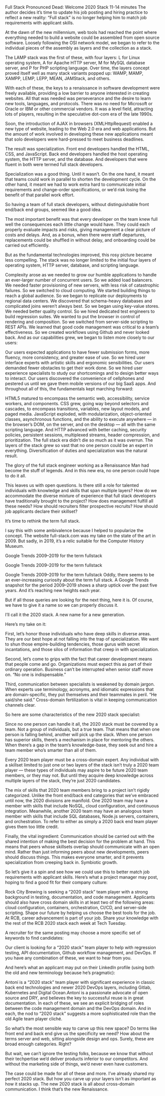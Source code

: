 Full Stack Pronounced Dead: Welcome 2020 Stack
11-14 minutes
The author decides it’s time to update his job posting and hiring practice to reflect a new reality: “Full stack” is no longer helping him to match job requirements with applicant skills.

At the dawn of the new millennium, web tools had reached the point where everything needed to build a website could be assembled from open source software. Loosely following the OSI network model, we began to refer to the individual pieces of the assembly as layers and the collection as a stack.

The LAMP stack was the first of these, with four layers: L for Linux operating system, A for Apache HTTP server, M for MySQL database server, and P for PHP scripting language. Over time, the layers concept proved itself well as many stack variants popped up: WAMP, MAMP, XAMPP, LEMP, LEPP, MEAN, JAMStack, and others.

With each of these, the keys to a renaissance in software development were freely available, providing a low barrier to anyone interested in creating websites. All that was needed was perseverance and the desire to learn new tools, languages, and protocols. There was no need for Microsoft or Oracle or IBM or other commercial vendors. It was a level field, attracting lots of players, resulting in the speculative dot-com era of the late 1990s.

Soon, the introduction of AJAX in browsers (XMLHttpRequest) enabled a new type of website, leading to the Web 2.0 era and web applications. But the amount of work involved in developing these new applications meant that solo developers were hard-pressed to meet business deadlines.

The result was specialization. Front end developers handled the HTML, CSS, and JavaScript. Back end developers handled the host operating system, the HTTP server, and the database. And developers that were fluent in both were termed full stack developers.

Specialization was a good thing. Until it wasn’t. On the one hand, it meant that teams could work in parallel to shorten the development cycle. On the other hand, it meant we had to work extra hard to communicate initial requirements and change-order specifications, or we’d risk losing the benefit of that parallel work effort.

So having a team of full stack developers, without distinguishable front end/back end groups, seemed like a good idea.

The most important benefit was that every developer on the team knew full well the consequences each little change would have. They could each properly evaluate impacts and risks, giving management a clear picture of costs and delays. And, as a bonus, when there were staff departures, replacements could be shuffled in without delay, and onboarding could be carried out efficiently.

But as the fundamental technologies improved, this rosy picture became less compelling. The stack was no longer limited to the initial four layers of operating system, HTTP server, database, and scripting language.

Complexity arose as we needed to grow our humble applications to handle an ever-larger number of concurrent users. So we added load balancers.
We needed faster provisioning of new servers, with less risk of catastrophic failures. So we switched to cloud computing.
We started building things to reach a global audience. So we began to replicate our deployments to regional data centers.
We discovered that schema-heavy databases and complicated joins weren’t always best. So we began using key-value stores.
We needed better quality control. So we hired dedicated test engineers to build regression suites.
We wanted to put the browser in control of rendering and composition. So we switched from server-side scripting to REST APIs.
We learned that good code management was critical to a team’s effectiveness. So we created workflows using Github and never looked back.
And as our capabilities grew, we began to listen more closely to our users:

Our users expected applications to have fewer submission forms, more fluency, more consistency, and greater ease of use. So we hired user interface experts with artistic skills and ergonomic sensibilities.
Our users demanded fewer obstacles to get their work done. So we hired user experience specialists to study our shortcomings and to design better ways to interact.
Our users discovered the convenience of cellphones and pestered us until we gave them mobile versions of our big SaaS apps.
And throughout all of this, the fundamentals kept marching forward:

HTML5 matured to encompass the semantic web, accessibility, service workers, and components.
CSS grew, going way beyond selectors and cascades, to encompass transitions, variables, new layout models, and paged media.
JavaScript exploded, with modularization, object-oriented classes, asynchronous functions, and the ability to execute anywhere — in the browser’s DOM, on the server, and on the desktop — all with the same scripting language.
And HTTP advanced with better caching, security policies, persistent sessions, multiplexed streams, header compression, and prioritization.
The full stack era didn’t die so much as it was overrun. The layers of the stack grew so vast that no one person could be an expert in everything. Diversification of duties and specialization was the natural result.

The glory of the full stack engineer working as a Renaissance Man had become the stuff of legends. And in this new era, no one person could hope to do it all.

This leaves us with open questions. Is there still a role for talented individuals with knowledge and skills that span multiple layers? How do we accommodate the diverse mixture of experience that full stack developers have traditionally brought to the project? How does management fulfill all these needs? How should recruiters filter prospective recruits? How should job applicants declare their skillset?

It’s time to rethink the term full stack.

I say this with some ambivalence because I helped to popularize the concept. The website full-stack.com was my take on the state of the art in 2009. But sadly, in 2019, it’s a relic suitable for the Computer History Museum.

Google Trends 2009–2019 for the term fullstack

Google Trends 2009–2019 for the term fullstack

Google Trends 2009–2019 for the term fullstack
Oddly, there seems to be an ever-increasing curiosity about the term full stack. A Google Trends snapshot for the period 2009–2019 shows a sharp uptick over the past five years. And it’s reaching new heights each year.

But if all those queries are looking for the next thing, here it is. Of course, we have to give it a name so we can properly discuss it.

I’ll call it the 2020 stack. A new name for a new generation.

Here’s my take on it:

First, let’s honor those individuals who have deep skills in diverse areas. They are our best hope at not falling into the trap of specialization. We want to shun those empire-building tendencies, those gurus with secret incantations, and those silos of information that creep in with specialization.

Second, let’s come to grips with the fact that career development means that people come and go. Organizations must expect this as part of their ordinary operation. Business can’t be interrupted when senior staff move on. “No one is indispensable.”

Third, communication between specialists is weakened by domain jargon. When experts use terminology, acronyms, and idiomatic expressions that are domain-specific, they put themselves and their teammates in peril. “He said/she said.” Cross-domain fertilization is vital in keeping communication channels clear.

So here are some characteristics of the new 2020 stack specialist:

Since no one person can handle it all, the 2020 stack must be covered by a team. Not a group of individuals, but a true team. That means that when one person is falling behind, another will pick up the slack. When one person has superior skills, there’s a mechanism in place for mentoring the others. When there’s a gap in the team’s knowledge-base, they seek out and hire a team member who’s smarter than all of them.

Every 2020 team player must be a cross-domain expert. Any individual with a skillset limited to just one or two layers of the stack isn’t truly a 2020 team player — these types of individuals may aspire to be future 2020 team members, or they may not. But until they acquire deep knowledge across multiple layers of the stack, they’re just 2020 candidates.

The mix of skills that 2020 team members bring to a project isn’t rigidly categorized. Unlike the front end/back end categories that we’ve embraced until now, the 2020 divisions are manifold. One 2020 team may have a member with skills that include NoSQL, cloud configuration, and continuous integration. Meanwhile, another 2020 team may have an analogous team member with skills that include SQL databases, Node.js servers, containers, and orchestration. To refer to either as simply a 2020 back end team player gives them too little credit.

Finally, the vital ingredient: Communication should be carried out with the shared intention of making the best decision for the problem at hand. This means that peers whose skillsets overlap should communicate with an open mind. Rather than just informing peers about new developments, peers should discuss things. This makes everyone smarter, and it prevents specialization from creeping back in. Symbiotic growth.

So let’s give it a spin and see how we could use this to better match job requirements with applicant skills. Here’s what a project manager may post, hoping to find a good fit for their company culture:

Rock City Brewing is seeking a “2020 stack” team player with a strong background in testing, documentation, and code management. Applicants should also have cross domain skills in at least two of the following areas: cloud configuration, containers, orchestration, CI/CD, and server-side scripting.
        Shape our future by helping us choose the best tools for the job. At RCB, career advancement is part of your job. Share your knowledge with the rest of the RCB 2020 stack each week at Tech Tuesday.

A recruiter for the same posting may choose a more specific set of keywords to find candidates:

Our client is looking for a “2020 stack” team player to help with regression testing, API documentation, Github workflow management, and DevOps.
        If you have any combination of these, we want to hear from you.

And here’s what an applicant may put on their LinkedIn profile (using both the old and new terminology because he’s pragmatic):

Antoní is a “2020 stack” team player with significant experience in classic back end technologies and newer 2020 DevOps layers, including Gitlab, Kubernetes and Digital Ocean.Antoní is a passionate advocate of open source and DRY, and believes the key to successful reuse is in great documentation.
In each of these, we see an explicit bridging of roles between the code management domain and the DevOps domain. And in each, the nod to “2020 stack” suggests a more sophisticated role than the old Agile team player cliché.

So what’s the most sensible way to carve up this new space? Do terms like front end and back end give us the specificity we need? How about the terms server and web, sitting alongside design and ops. Surely, these are broad enough categories. Right?

But wait, we can’t ignore the testing folks, because we know that without their techpertise we’d deliver products inferior to our competitors. And without the marketing side of things, we’d never even have customers.

The case could be made for all of these and more. I’ve already shared my perfect 2020 stack. But how you carve up your layers isn’t as important as how it stacks up. The new 2020 stack is all about cross-domain communication. I think that’s the new Renaissance.
